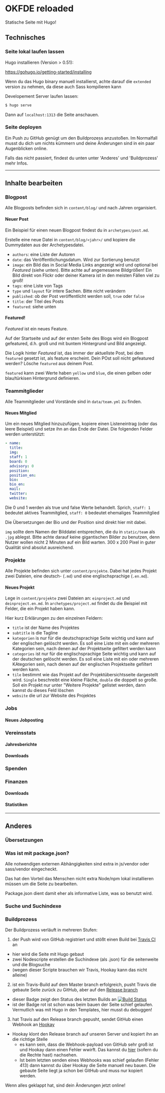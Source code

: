 # OKFDE reloaded

Statische Seite mit Hugo!

## Technisches

### Seite lokal laufen lassen

Hugo installieren (Version > 0.51):

https://gohugo.io/getting-started/installing

Wenn du das Hugo binary manuell installierst, achte darauf die `extended` version zu nehmen, da diese auch Sass kompilieren kann

Developement Server laufen lassen:

``` bash
$ hugo serve
```

Dann auf `localhost:1313`  die Seite anschauen.

### Seite deployen

Ein Push zu GitHub genügt um den Buildprozess anzustoßen.
Im Normalfall musst du dich um nichts kümmern und deine Änderungen sind in ein paar Augenblicken online.

Falls das nicht passiert, findest du unten unter 'Anderes' und 'Buildprozess' mehr Infos.

---

## Inhalte bearbeiten

### Blogpost

Alle Blogposts befinden sich in `content/blog/` und nach Jahren organisiert.

#### Neuer Post

Ein Beispiel für einen neuen Blogpost findest du in `archetypes/post.md`.

Erstelle eine neue Datei in `content/blog/<jahr>/` und kopiere die Dummydaten aus der Archetypesdatei.

- `authors`: eine Liste der Autoren
- `date`: das Veröffentlichungsdatum. Wird zur Sortierung benutzt
- `image`: ein Bild das in Social Media Links angezeigt wird und optional bei _Featured_ (siehe unten). Bitte achte auf angemessene Bildgrößen! Ein Bild direkt von Flickr oder deiner Kamera ist in den meisten Fällen viel zu groß!
- `tags`: eine Liste von Tags
- `type` und `layout` für intere Sachen. Bitte nicht verändern
- `published`: ob der Post veröffentlicht werden soll, `true` oder `false`
- `title`: der Titel des Posts
- `featured`: siehe unten


#### Featured!

_Featured_ ist ein neues Feature.

Auf der Startseite und auf der ersten Seite des Blogs wird ein Blogpost gefeatured, d.h. groß und mit buntem Hintergrund und Bild angezeigt.

Die Logik hinter _Featured_ ist, das immer der aktuellste Post, bei dem `featured` gesetzt ist, als feature erscheint. Dein POst soll nicht gefeatured werden? Lösche `featured` aus deinem Post.

`featured` kann zwei Werte haben `yellow` und `blue`, die einen gelben oder blau/türkisen Hintergrund definieren.

### Teammitglieder

Alle Teammitglieder und Vorstände sind in `data/team.yml` zu finden.

#### Neues Mitglied

Um ein neues Mitglied hinzuzufügen, kopiere einen Listeneintrag (oder das leere Beispiel) und setze ihn an das Ende der Datei.
Die folgenden Felder werden unterstützt:

``` yaml
- name:
  title:
  img:
  staff: 1
  board: 0
  advisory: 0
  position:
  position_en:
  bio:
  bio_en:
  mail:
  twitter:
  website:

```
Die 0 und 1 werden als true und false Werte behandelt. Sprich, `staff: 1` bedeutet aktives Teammitglied, `staff: 0` bedeutet ehemaliges Teammitglied

Die Übersetzungen der Bio und der Position sind direkt hier mit dabei.

`img` sollte dem Namen der Bilddatei entsprechen, die du in `static/team` als `.jpg` ablegst. Bitte achte darauf keine gigantischen Bilder zu benutzen, denn Nutzer wollen nicht 2 Minuten auf ein Bild warten. 300 x 200 Pixel in guter Qualität sind absolut ausreichend.

### Projekte

Alle Projekte befinden sich unter `content/projekte`.
Dabei hat jedes Projekt zwei Dateien, eine deutsch- (`.md`) und eine englischsprachige (`.en.md`).

#### Neues Projekt

Lege in `content/projekte` zwei Dateien an: `einproject.md` und `deinproject.en.md`.
In `archetypes/project.md` findet du die Beispiel mit Felder, die ein Projekt haben kann.

Hier kurz Erklärungen zu den einzelnen Feldern:

- `title` ist der Name des Projektes
- `subtitle` is die Tagline
- `kategorien` is nur für die deutschsprachige Seite wichtig und kann auf der englischen gelöscht werden. Es soll eine Liste mit ein oder mehreren Kategorien sein, nach denen auf der Projektseite gefiltert werden kann
- `categories` ist nur für die englischsprachige Seite wichtig und kann auf der deutschen gelöscht werden. Es soll eine Liste mit ein oder mehreren KAtegorien sein, nach denen auf der englischen Projektseite gefiltert werden kann.
- `tile` bestimmt wie das Projekt auf der Projektübersichtsseite dargestellt wird. `Single` beschreibt eine kleine Fläche, `double` die doppelt so große. Soll ein Projekt nur unter "Weitere Projekte" gelistet werden, dann kannst du dieses Feld löschen
- `website` die url zur Website des Projektes


### Jobs

#### Neues Jobposting


### Vereinsstats

#### Jahresberichte

#### Downloads

### Spenden

### Finanzen

#### Downloads

#### Statistiken

---

## Anderes

### Übersetzungen


### Was ist mit package.json?

Alle notwendigen externen Abhängigkeiten sind extra in js/vendor oder sass/vendor eingecheckt.

Das hat den Vorteil das Menschen nicht extra Node/npm lokal installieren müssen um die Seite zu bearbeiten.

Package.json dient damit eher als informative Liste, was so benutzt wird.

### Suche und Suchindexe

### Buildprozess


Der Buildprozess verläuft in mehreren Stufen:
1. der Push wird von GitHub registriert und stößt einen Build bei [Travis CI](https://travis-ci.com/okfde/okfde-reloaded) an
  - hier wird die Seite mit Hugo gebaut
  - zwei Nodescripte erstellen die Suchindexe (als .json) für die seitenweite und die Blogsuche
  - (wegen dieser Scripte brauchen wir Travis, Hookay kann das nicht alleine)
2. ist ein Travis-Build auf dem Master branch erfolgreich, pusht Travis die gebaute Seite zurück zu GitHub, aber auf den [Release branch](https://github.com/okfde/okfde-reloaded/tree/release)
  - dieser Badge zeigt den Status des letzten Builds an [![Build Status](https://travis-ci.com/okfde/okfde-reloaded.svg?branch=master)](https://travis-ci.com/okfde/okfde-reloaded)
  - ist der Badge rot ist schon was beim bauen der Seite schief gelaufen. Vermutlich was mit Hugo in den Templates, hier musst du debuggen!
3. hat Travis auf den Release branch gepusht, sendet GitHub einen Webhook an [Hookay](https://lab.okfn.de/build-status/)
  - Hookay klont den Release branch auf unseren Server und kopiert ihn an die richtige Stelle
    - es kann sein, dass die Webhook-payload von GitHub sehr groß ist und Hookay dann einen Fehler wwirft. Das kannst du [hier](https://github.com/okfde/okfde-reloaded/settings/hooks/) (sofern du die Rechte hast) nachsehen.
    - Ist beim letzten senden eines Webhooks was schief gelaufen (Fehler 413) dann kannst du über Hookay die Seite manuell neu bauen. Die gebaute Seite liegt ja schon bei GitHub und muss nur kopiert werden.

Wenn alles geklappt hat, sind dein Änderungen jetzt online!
